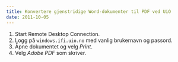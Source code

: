 ```yaml
---
title: Konvertere gjenstridige Word-dokumenter til PDF ved UiO
date: 2011-10-05
---
```


1.  Start Remote Desktop Connection.
2.  Logg på `windows.ifi.uio.no` med vanlig brukernavn og passord.
3.  Åpne dokumentet og velg *Print*.
4.  Velg *Adobe PDF* som skriver.
